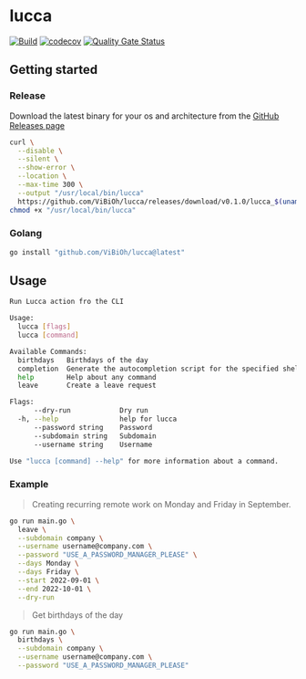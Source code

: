 # lucca

[![Build](https://github.com/ViBiOh/lucca/workflows/Build/badge.svg)](https://github.com/ViBiOh/lucca/actions)
[![codecov](https://codecov.io/gh/ViBiOh/lucca/branch/main/graph/badge.svg)](https://codecov.io/gh/ViBiOh/lucca)
[![Quality Gate Status](https://sonarcloud.io/api/project_badges/measure?project=ViBiOh_lucca&metric=alert_status)](https://sonarcloud.io/dashboard?id=ViBiOh_lucca)

## Getting started

### Release

Download the latest binary for your os and architecture from the [GitHub Releases page](https://github.com/ViBiOh/lucca/releases)

```bash
curl \
  --disable \
  --silent \
  --show-error \
  --location \
  --max-time 300 \
  --output "/usr/local/bin/lucca"
  https://github.com/ViBiOh/lucca/releases/download/v0.1.0/lucca_$(uname -s | tr "[:upper:]" "[:lower:]")_amd64
chmod +x "/usr/local/bin/lucca"
```

### Golang

```bash
go install "github.com/ViBiOh/lucca@latest"
```

## Usage

```bash
Run Lucca action fro the CLI

Usage:
  lucca [flags]
  lucca [command]

Available Commands:
  birthdays   Birthdays of the day
  completion  Generate the autocompletion script for the specified shell
  help        Help about any command
  leave       Create a leave request

Flags:
      --dry-run            Dry run
  -h, --help               help for lucca
      --password string    Password
      --subdomain string   Subdomain
      --username string    Username

Use "lucca [command] --help" for more information about a command.
```

### Example

> Creating recurring remote work on Monday and Friday in September.

```bash
go run main.go \
  leave \
  --subdomain company \
  --username username@company.com \
  --password "USE_A_PASSWORD_MANAGER_PLEASE" \
  --days Monday \
  --days Friday \
  --start 2022-09-01 \
  --end 2022-10-01 \
  --dry-run
```

> Get birthdays of the day

```bash
go run main.go \
  birthdays \
  --subdomain company \
  --username username@company.com \
  --password "USE_A_PASSWORD_MANAGER_PLEASE"
```
